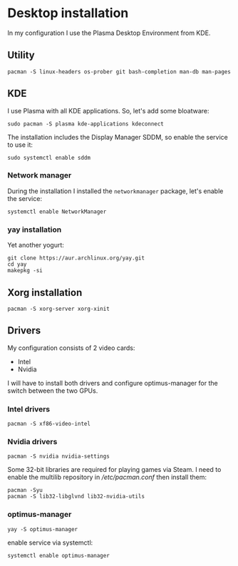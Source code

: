 # Desktop installation
In my configuration I use the Plasma Desktop Environment from KDE.

## Utility
```
pacman -S linux-headers os-prober git bash-completion man-db man-pages
```

## KDE
I use Plasma with all KDE applications.
So, let's add some bloatware:
```
sudo pacman -S plasma kde-applications kdeconnect
```
The installation includes the Display Manager SDDM, so enable the service to use it:
```
sudo systemctl enable sddm
```

### Network manager
During the installation I installed the `networkmanager` package, let's enable the service:
```
systemctl enable NetworkManager
```

### yay installation
Yet another yogurt:
```
git clone https://aur.archlinux.org/yay.git
cd yay
makepkg -si
```

## Xorg installation
```
pacman -S xorg-server xorg-xinit
```

## Drivers
My configuration consists of 2 video cards:
* Intel
* Nvidia

I will have to install both drivers and configure optimus-manager for the switch between the two GPUs.

### Intel drivers
```
pacman -S xf86-video-intel
```

### Nvidia drivers
```
pacman -S nvidia nvidia-settings
```
Some 32-bit libraries are required for playing games via Steam. I need to enable the multilib repository in */etc/pacman.conf* then install them:
```
pacman -Syu
pacman -S lib32-libglvnd lib32-nvidia-utils
```

### optimus-manager
```
yay -S optimus-manager
```
enable service via systemctl:
```
systemctl enable optimus-manager
```
